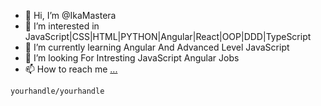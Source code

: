 - 👋 Hi, I’m @IkaMastera
- 👀 I’m interested in JavaScript|CSS|HTML|PYTHON|Angular|React|OOP|DDD|TypeScript
- 🌱 I’m currently learning Angular And Advanced Level JavaScript
- 💞️ I’m looking For Intresting JavaScript Angular Jobs
- 📫 How to reach me [...](https://www.linkedin.com/in/ikamastera/)

`yourhandle/yourhandle` 
